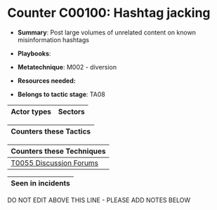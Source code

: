 # Counter C00100: Hashtag jacking

* **Summary**: Post large volumes of unrelated content on known misinformation hashtags 

* **Playbooks**: 

* **Metatechnique**: M002 - diversion

* **Resources needed:** 

* **Belongs to tactic stage**: TA08


| Actor types | Sectors |
| ----------- | ------- |



| Counters these Tactics |
| ---------------------- |



| Counters these Techniques |
| ------------------------- |
| [T0055 Discussion Forums](../generated_pages/techniques/T0055.md) |



| Seen in incidents |
| ----------------- |


DO NOT EDIT ABOVE THIS LINE - PLEASE ADD NOTES BELOW